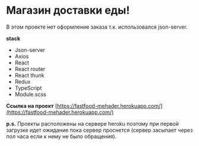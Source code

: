 # Магазин доставки еды!

В этом проекте нет оформление заказа т.к. использовался json-server.




**stack**

 - Json-server
 - Axios
 - React
 - React router
 - React thunk
 - Redux
 - TypeScript
-   Module.scss

**Ссылка на проект** [https://fastfood-mehader.herokuapp.com/](https://fastfood-mehader.herokuapp.com/)

**p.s.** Проекты расположены на сервере heroku поэтому при первой загрузке идет ожидание пока сервер проснется (сервер засыпает через пол часа если к нему не было обращения).
